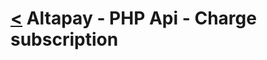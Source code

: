 [<](index.md) Altapay - PHP Api - Charge subscription
=====================================================
